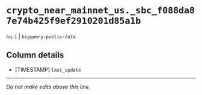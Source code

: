 # `crypto_near_mainnet_us._sbc_f088da87e74b425f9ef2910201d85a1b`
`bq-1` | `bigquery-public-data`

## Column details
* [TIMESTAMP] `last_update`

-------------------------------------------------------------------------------
*Do not make edits above this line.*
